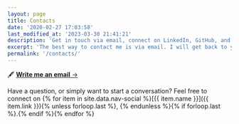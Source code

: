 ```yaml
---
layout: page
title: Contacts
date: '2020-02-27 17:03:58'
last_modified_at: '2023-03-30 21:41:21'
description: 'Get in touch via email, connect on LinkedIn, GitHub, and Mastodon.'
excerpt: 'The best way to contact me is via email. I will get back to you in a few days.'
permalink: '/contacts/'
---
```

<div class="my-5">
  <p class="text-center">🖋 <a href="mailto:contacts@silviamaggidesign.com"><strong>Write me an email</strong>&nbsp;→</a></p>
</div>

Have a question, or simply want to start a conversation? Feel free to connect on {% for item in site.data.nav-social %}[{{ item.name }}]({{ item.link }}){% unless forloop.last %}, {% endunless %}{% if forloop.last %}.{% endif %}{% endfor %}
